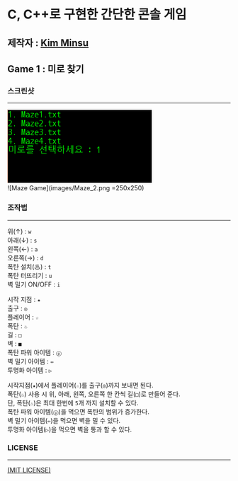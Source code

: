 C, C++로 구현한 간단한 콘솔 게임
================================
제작자 :  [Kim Minsu](https://github.com/alstn2468)
--------------------------------
## Game 1 : 미로 찾기

### 스크린샷
- - -
![Maze Game](images/Maze_1.png)<br/>
![Maze Game](images/Maze_2.png =250x250)


### 조작법
- - -
위(↑) : `w` <br/>
아래(↓) : `s` <br/>
왼쪽(←) : `a` <br/>
오른쪽(→) : `d` <br/>
폭탄 설치(♨) : `t` <br/>
폭탄 터뜨리기 : `u` <br/>
벽 밀기 ON/OFF : `i` <br/>


시작 지점 : `★` <br/>
출구 : `◎` <br/>
플레이어 : `☆` <br/>
폭탄 : `♨` <br/>
길 : `□` <br/>
벽 : `■` <br/>
폭탄 파워 아이템 : `ⓟ` <br/>
벽 밀기 아이템 : `⇔` <br/>
투명화 아이템 : `▷` <br/>


시작지점(`★`)에서 플레이어(`☆`)를 출구(`◎`)까지 보내면 된다.<br/>
폭탄(`♨`) 사용 시 위, 아래, 왼쪽, 오른쪽 한 칸씩 길(`□`)로 만들어 준다.<br/>
단, 폭탄(`♨`)은 최대 한번에 `5`개 까지 설치할 수 있다.<br/>
폭탄 파워 아이템(`ⓟ`)을 먹으면 폭탄의 범위가 증가한다.<br/>
벽 밀기 아이템(`⇔`)을 먹으면 벽을 밀 수 있다.<br/>
투명화 아이템(`▷`)을 먹으면 벽을 통과 할 수 있다. <br/>


### LICENSE
- - -
[(MIT LICENSE)](LICENSE)
